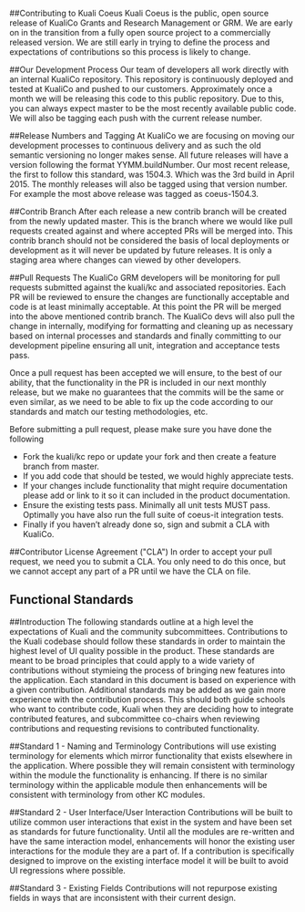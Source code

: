 ##Contributing to Kuali Coeus
Kuali Coeus is the public, open source release of KualiCo Grants and Research Management or GRM. We are early on in the transition from a fully open source project to a commercially released version. We are still early in trying to define the process and expectations of contributions so this process is likely to change.

##Our Development Process
Our team of developers all work directly with an internal KualiCo repository. This repository is continuously deployed and tested at KualiCo and pushed to our customers. Approximately once a month we will be releasing this code to this public repository. Due to this, you can always expect master to be the most recently available public code. We will also be tagging each push with the current release number.

##Release Numbers and Tagging
At KualiCo we are focusing on moving our development processes to continuous delivery and as such the old semantic versioning no longer makes sense. All future releases will have a version following the format YYMM.buildNumber. Our most recent release, the first to follow this standard, was 1504.3. Which was the 3rd build in April 2015. The monthly releases will also be tagged using that version number. For example the most above release was tagged as coeus-1504.3.

##Contrib Branch
After each release a new contrib branch will be created from the newly updated master. This is the branch where we would like pull requests created against and where accepted PRs will be merged into. This contrib branch should not be considered the basis of local deployments or development as it will never be updated by future releases. It is only a staging area where changes can viewed by other developers. 

##Pull Requests
The KualiCo GRM developers will be monitoring for pull requests submitted against the kuali/kc and associated repositories. Each PR will be reviewed to ensure the changes are functionally acceptable and code is at least minimally acceptable. At this point the PR will be merged into the above mentioned contrib branch. The KualiCo devs will also pull the change in internally, modifying for formatting and cleaning up as necessary based on internal processes and standards and finally committing to our development pipeline ensuring all unit, integration and acceptance tests pass.

Once a pull request has been accepted we will ensure, to the best of our ability, that the functionality in the PR is included in our next monthly release, but we make no guarantees that the commits will be the same or even similar, as we need to be able to fix up the code according to our standards and match our testing methodologies, etc.

Before submitting a pull request, please make sure you have done the following
* Fork the kuali/kc repo or update your fork and then create a feature branch from master.
* If you add code that should be tested, we would highly appreciate tests.
* If your changes include functionality that might require documentation please add or link to it so it can included in the product documentation.
* Ensure the existing tests pass. Minimally all unit tests MUST pass. Optimally you have also run the full suite of coeus-it integration tests.
* Finally if you haven’t already done so, sign and submit a CLA with KualiCo.

##Contributor License Agreement ("CLA")
In order to accept your pull request, we need you to submit a CLA. You only need to do this once, but we cannot accept any part of a PR until we have the CLA on file.

## Functional Standards
##Introduction
The following standards outline at a high level the expectations of Kuali and the community subcommittees. Contributions to the Kuali codebase should follow these standards in order to maintain the highest level of UI quality possible in the product.  These standards are meant to be broad principles that could apply to a wide variety of contributions without stymieing the process of bringing new features into the application.  Each standard in this document is based on experience with a given contribution.  Additional standards may be added as we gain more experience with the contribution process.  This should both guide schools who want to contribute code, Kuali when they are deciding how to integrate contributed features, and subcommittee co-chairs when reviewing contributions and requesting revisions to contributed functionality.

##Standard 1 - Naming and Terminology
Contributions will use existing terminology for elements which mirror functionality that exists elsewhere in the application.  Where possible they will remain consistent with terminology within the module the functionality is enhancing.  If there is no similar terminology within the applicable module then enhancements will be consistent with terminology from other KC modules.

##Standard 2 - User Interface/User Interaction
Contributions will be built to utilize common user interactions that exist in the system and have been set as standards for future functionality.  Until all the modules are re-written and have the same interaction model, enhancements will honor the existing user interactions for the module they are a part of.  If a contribution is specifically designed to improve on the existing interface model it will be built to avoid UI regressions where possible.

##Standard 3 - Existing Fields
Contributions will not repurpose existing fields in ways that are inconsistent with their current design.
